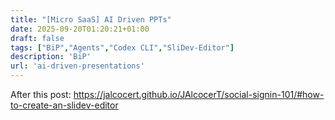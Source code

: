 ```yaml
---
title: "[Micro SaaS] AI Driven PPTs"
date: 2025-09-20T01:20:21+01:00
draft: false
tags: ["BiP","Agents","Codex CLI","SliDev-Editor"]
description: 'BiP'
url: 'ai-driven-presentations'
---
```



After this post: https://jalcocert.github.io/JAlcocerT/social-signin-101/#how-to-create-an-slidev-editor